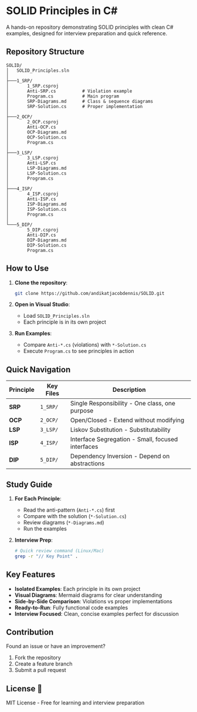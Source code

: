 # SOLID Principles in C#

A hands-on repository demonstrating SOLID principles with clean C# examples, designed for interview preparation and quick reference.

## Repository Structure

```
SOLID/
│   SOLID_Principles.sln
│
├───1_SRP/
│       1_SRP.csproj
│       Anti-SRP.cs          # Violation example
│       Program.cs           # Main program
│       SRP-Diagrams.md      # Class & sequence diagrams
│       SRP-Solution.cs      # Proper implementation
│
├───2_OCP/
│       2_OCP.csproj
│       Anti-OCP.cs
│       OCP-Diagrams.md
│       OCP-Solution.cs
│       Program.cs
│
├───3_LSP/
│       3_LSP.csproj
│       Anti-LSP.cs
│       LSP-Diagrams.md
│       LSP-Solution.cs
│       Program.cs
│
├───4_ISP/
│       4_ISP.csproj
│       Anti-ISP.cs
│       ISP-Diagrams.md
│       ISP-Solution.cs
│       Program.cs
│
└───5_DIP/
        5_DIP.csproj
        Anti-DIP.cs
        DIP-Diagrams.md
        DIP-Solution.cs
        Program.cs
```

## How to Use

1. **Clone the repository**:
   ```bash
   git clone https://github.com/andikatjacobdennis/SOLID.git
   ```

2. **Open in Visual Studio**:
   - Load `SOLID_Principles.sln`
   - Each principle is in its own project

3. **Run Examples**:
   - Compare `Anti-*.cs` (violations) with `*-Solution.cs`
   - Execute `Program.cs` to see principles in action

## Quick Navigation

| Principle | Key Files | Description |
|-----------|-----------|-------------|
| **SRP** | `1_SRP/` | Single Responsibility - One class, one purpose |
| **OCP** | `2_OCP/` | Open/Closed - Extend without modifying |
| **LSP** | `3_LSP/` | Liskov Substitution - Substitutability |
| **ISP** | `4_ISP/` | Interface Segregation - Small, focused interfaces |
| **DIP** | `5_DIP/` | Dependency Inversion - Depend on abstractions |

## Study Guide

1. **For Each Principle**:
   - Read the anti-pattern (`Anti-*.cs`) first
   - Compare with the solution (`*-Solution.cs`)
   - Review diagrams (`*-Diagrams.md`)
   - Run the examples

2. **Interview Prep**:
   ```bash
   # Quick review command (Linux/Mac)
   grep -r "// Key Point" .
   ```

## Key Features

- **Isolated Examples**: Each principle in its own project
- **Visual Diagrams**: Mermaid diagrams for clear understanding
- **Side-by-Side Comparison**: Violations vs proper implementations
- **Ready-to-Run**: Fully functional code examples
- **Interview Focused**: Clean, concise examples perfect for discussion

## Contribution

Found an issue or have an improvement?
1. Fork the repository
2. Create a feature branch
3. Submit a pull request

## License 📄

MIT License - Free for learning and interview preparation
